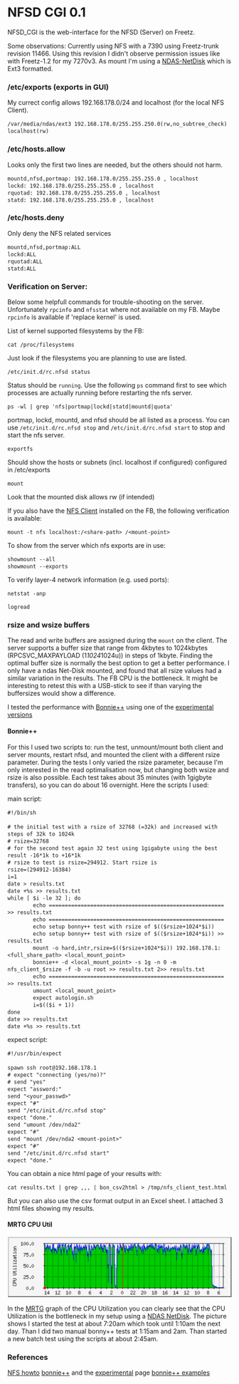 # NFSD CGI 0.1

NFSD_CGI is the web-interface for the NFSD (Server) on Freetz.

Some observations:
Currently using NFS with a 7390 using Freetz-trunk revision 11466.
Using this revision I didn't observe permission issues like with
Freetz-1.2 for my 7270v3.
As mount I'm using a [NDAS-NetDisk](../ndas/README.md) which is Ext3
formatted.

### /etc/exports (exports in GUI)

My currect config allows 192.168.178.0/24 and localhost (for the local
NFS Client).

```
/var/media/ndas/ext3 192.168.178.0/255.255.250.0(rw,no_subtree_check) localhost(rw)
```

### /etc/hosts.allow

Looks only the first two lines are needed, but the others should not
harm.

```
mountd,nfsd,portmap: 192.168.178.0/255.255.255.0 , localhost
lockd: 192.168.178.0/255.255.255.0 , localhost
rquotad: 192.168.178.0/255.255.255.0 , localhost
statd: 192.168.178.0/255.255.255.0 , localhost
```

### /etc/hosts.deny

Only deny the NFS related services

```
mountd,nfsd,portmap:ALL
lockd:ALL
rquotad:ALL
statd:ALL
```

### Verification on Server:

Below some helpfull commands for trouble-shooting on the server.
Unfortunately `rpcinfo` and `nfsstat` where not available on my FB.
Maybe `rpcinfo` is available if 'replace kernel' is used.

List of kernel supported filesystems by the FB:

```
cat /proc/filesystems
```

Just look if the filesystems you are planning to use are listed.

```
/etc/init.d/rc.nfsd status
```

Status should be `running`. Use the following `ps` command first to see
which processes are actually running before restarting the nfs server.

```
ps -wl | grep 'nfs|portmap|lockd|statd|mountd|quota'
```

portmap, lockd, mountd, and nfsd should be all listed as a process.
You can use `/etc/init.d/rc.nfsd stop` and `/etc/init.d/rc.nfsd start`
to stop and start the nfs server.

```
exportfs
```

Should show the hosts or subnets (incl. localhost if configured)
configured in /etc/exports

```
mount
```

Look that the mounted disk allows rw (if intended)

If you also have the [NFS Client](/wiki/packages/nfs.en) installed on
the FB, the following verification is available:

```
mount -t nfs localhost:/<share-path> /<mount-point>
```

To show from the server which nfs exports are in use:

```
showmount --all
showmount --exports
```

To verify layer-4 network information (e.g. used ports):

```
netstat -anp
```


```
logread
```

### rsize and wsize buffers

The read and write buffers are assigned during the `mount` on the
client.
The server supports a buffer size that range from 4kbytes to 1024kbytes
(RPCSVC_MAXPAYLOAD (1*1024*1024u)) in steps of 1kbyte.
Finding the optimal buffer size is normally the best option to get a
better performance.
I only have a ndas Net-Disk mounted, and found that all rsize values had
a similar variation in the results.
The FB CPU is the bottleneck.
It might be interesting to retest this with a USB-stick to see if than
varying the buffersizes would show a difference.

I tested the performance with
[Bonnie++](http://www.coker.com.au/bonnie++) using
one of the [experimental
versions](http://www.coker.com.au/bonnie++/experimental/)

#### Bonnie++

For this I used two scripts to: run the test, unmount/mount both client
and server mounts, restart nfsd, and mounted the client with a different
rsize parameter.
During the tests I only varied the rsize parameter, because I'm only
interested in the read optimalisation now, but changing both wsize and
rsize is also possible.
Each test takes about 35 minutes (with 1gigbyte transfers), so you can
do about 16 overnight.
Here the scripts I used:

main script:

```
#!/bin/sh

# the initial test with a rsize of 32768 (=32k) and increased with steps of 32k to 1024k
# rsize=32768
# for the second test again 32 test using 1gigabyte using the best result -16*1k to +16*1k
# rsize to test is rsize=294912. Start rsize is
rsize=(294912-16384)
i=1
date > results.txt
date +%s >> results.txt
while [ $i -le 32 ]; do
        echo ======================================================= >> results.txt
        echo =======================================================
        echo setup bonny++ test with rsize of $(($rsize+1024*$i))
        echo setup bonny++ test with rsize of $(($rsize+1024*$i)) >> results.txt
        mount -o hard,intr,rsize=$(($rsize+1024*$i)) 192.168.178.1:<full_share_path> <local_mount_point>
        bonnie++ -d <local_mount_point> -s 1g -n 0 -m nfs_client_$rsize -f -b -u root >> results.txt 2>> results.txt
        echo ======================================================= >> results.txt
        umount <local_mount_point>
        expect autologin.sh
        i=$(($i + 1))
done
date >> results.txt
date +%s >> results.txt
```

expect script:

```
#!/usr/bin/expect

spawn ssh root@192.168.178.1
# expect "connecting (yes/no)?"
# send "yes"
expect "assword:"
send "<your_passwd>"
expect "#"
send "/etc/init.d/rc.nfsd stop"
expect "done."
send "umount /dev/nda2"
expect "#"
send "mount /dev/nda2 <mount-point>"
expect "#"
send "/etc/init.d/rc.nfsd start"
expect "done."
```

You can obtain a nice html page of your results with:

```
cat results.txt | grep ,,, | bon_csv2html > /tmp/nfs_client_test.html
```

But you can also use the csv format output in an Excel sheet. I attached
3 html files showing my results.

#### MRTG CPU Util

[![CPU Util 7390 bonnie++ test script](../../README/screenshots/276_md.png)](../../README/screenshots/276.png)

In the [MRTG](netsnmp.en.html) graph of the CPU Utilization you can
clearly see that the CPU Utilization is the bottleneck in my setup using
a [NDAS NetDisk](../ndas/README.md).
The picture shows I started the test at about 7:20am which took until
1:10am the next day.
Than I did two manual bonny++ tests at 1:15am and 2am. Than started a
new batch test using the scripts at about 2:45am.

### References

[NFS
howto](http://nfs.sourceforge.net/nfs-howto/index.html)
[bonnie++](http://www.coker.com.au/bonnie++/) and
the
[experimental](http://www.coker.com.au/bonnie++/experimental/)
page
[bonnie++
examples](http://www.googlux.com/bonnie.html)

